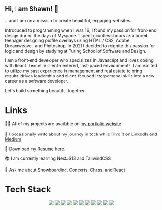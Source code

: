 <h2>Hi, I am Shawn! 👋 </h2>

<p> ...and I am on a mission to create beautiful, engaging websites.

Introduced to programming when I was 16, I found my passion for front-end design during the days of Myspace. I spent countless hours as a bored teenager designing profile overlays using HTML / CSS, Adobe Dreamweaver, and Photoshop. In 2021 I decided to reignite this passion for logic and design by studying at Turing School of Software and Design.

I am a front-end developer who specializes in Javascript and loves coding with React. I excel in client-centered, fast-paced environments. I am excited to utilize my past experience in management and real estate to bring results-driven leadership and client-focused interpersonal skills into a new career as a software developer.

Let's build something beautiful together. </p> 

# Links

👨‍💻 All of my projects are available on <a href="https://www.shawnmcmahon.com">my portfolio website</a> 
<br/> 
<br/>
📝 I occasionally write about my journey in tech while I live it on <a href="https://www.linkedin.com/in/shawnpmcmahon/">LinkedIn</a> and <a href="https://medium.com/@shawnmcmahondev">Medium</a> 

📄 Download <a href="https://drive.google.com/file/d/1VfROQKUVu3f8b2sRP3eUIkWAxM9QQEMc/view">my Resume here.</a>

📚 I am currently learning NextJS13 and TailwindCSS 

💬 Ask me about Snowboarding, Concerts, Chess, and React 


 

# Tech Stack
 <p align='center'>
  <img src="https://img.shields.io/badge/javascript-%23323330.svg?style=for-the-badge&logo=javascript&logoColor=%23F7DF1E" />
  <img src="https://img.shields.io/badge/react-%2320232a.svg?style=for-the-badge&logo=react&logoColor=%2361DAFB" />
  <img src="https://img.shields.io/badge/html5-%23E34F26.svg?style=for-the-badge&logo=html5&logoColor=white" />
  <img src="https://img.shields.io/badge/css3-%231572B6.svg?style=for-the-badge&logo=css3&logoColor=white" />
  <img src="https://img.shields.io/badge/SASS-hotpink.svg?style=for-the-badge&logo=SASS&logoColor=white" />
  <img src="https://img.shields.io/badge/git-%23F05033.svg?style=for-the-badge&logo=git&logoColor=white" />
  <img src="https://img.shields.io/badge/-mocha-%238D6748?style=for-the-badge&logo=mocha&logoColor=white" />
  <img src="https://img.shields.io/badge/-cypress-%23E5E5E5?style=for-the-badge&logo=cypress&logoColor=058a5e" />
  <img src="https://img.shields.io/badge/heroku-%23430098.svg?style=for-the-badge&logo=heroku&logoColor=white" />
  <img src="https://img.shields.io/badge/CIRCLECI-%23161616.svg?style=for-the-badge&logo=circleci&logoColor=white" />
  <img src="https://img.shields.io/badge/-ApolloGraphQL-311C87?style=for-the-badge&logo=apollo-graphql" />
  
</p>


